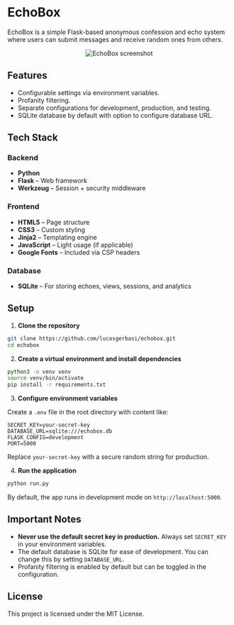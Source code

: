 
# EchoBox

EchoBox is a simple Flask-based anonymous confession and echo system where users can submit messages and receive random ones from others.

<div align="center">
  <img src="https://github.com/user-attachments/assets/fc543610-e7e1-4d74-8827-74c6eeeaf732" alt="EchoBox screenshot" />
</div>

## Features

- Configurable settings via environment variables.
- Profanity filtering.
- Separate configurations for development, production, and testing.
- SQLite database by default with option to configure database URL.

## Tech Stack

### Backend
- **Python**
- **Flask** – Web framework
- **Werkzeug** – Session + security middleware

### Frontend
- **HTML5** – Page structure
- **CSS3** – Custom styling
- **Jinja2** – Templating engine
- **JavaScript** – Light usage (if applicable)
- **Google Fonts** – Included via CSP headers

### Database
- **SQLite** – For storing echoes, views, sessions, and analytics

## Setup

1. **Clone the repository**

```bash
git clone https://github.com/lucasgerbasi/echobox.git
cd echobox
````

2. **Create a virtual environment and install dependencies**

```bash
python3 -m venv venv
source venv/bin/activate
pip install -r requirements.txt
```

3. **Configure environment variables**

Create a `.env` file in the root directory with content like:

```
SECRET_KEY=your-secret-key
DATABASE_URL=sqlite:///echobox.db
FLASK_CONFIG=development
PORT=5000
```

Replace `your-secret-key` with a secure random string for production.

4. **Run the application**

```bash
python run.py
```

By default, the app runs in development mode on `http://localhost:5000`.

## Important Notes

* **Never use the default secret key in production.** Always set `SECRET_KEY` in your environment variables.
* The default database is SQLite for ease of development. You can change this by setting `DATABASE_URL`.
* Profanity filtering is enabled by default but can be toggled in the configuration.

## License

This project is licensed under the MIT License.

